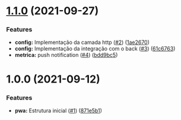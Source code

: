 # [1.1.0](https://github.com/CelioHauck/vazou/compare/v1.0.0...v1.1.0) (2021-09-27)


### Features

* **config:** Implementação da camada http ([#2](https://github.com/CelioHauck/vazou/issues/2)) ([1ae2670](https://github.com/CelioHauck/vazou/commit/1ae2670e44cee509ce5740ae3300eafd59cad43e))
* **config:** Implementação da integração com o back ([#3](https://github.com/CelioHauck/vazou/issues/3)) ([61c6763](https://github.com/CelioHauck/vazou/commit/61c676330fd63d93afcc398750268c120d0ae3cc))
* **metrica:** push notification ([#4](https://github.com/CelioHauck/vazou/issues/4)) ([bdd9bc5](https://github.com/CelioHauck/vazou/commit/bdd9bc54a9809a1fbccaf3c46110489d1f561a83))

# 1.0.0 (2021-09-12)


### Features

* **pwa:** Estrutura inicial ([#1](https://github.com/CelioHauck/vazou/issues/1)) ([871e5b1](https://github.com/CelioHauck/vazou/commit/871e5b1afc09c4f211836b076693a62b4ce5af66))
